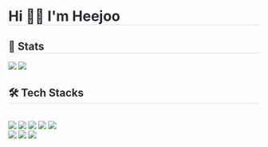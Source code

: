<div style="text-align: left;"> 
    <h1 style="border-bottom: 1px solid #d8dee4; color: #282d33;"> Hi 👋🏻 I'm Heejoo </h1>  
    <div style="font-weight: 700; font-size: 15px; text-align: left; color: #282d33;">  </div> 
    </div>
     <div style="text-align: left;"> 
    <h2 style="border-bottom: 1px solid #d8dee4; color: #282d33;"> 🔎 Stats </h2> 
<!--     <div style="text-align: left;"><a href="https://hits.seeyoufarm.com"><img src="https://hits.seeyoufarm.com/api/count/incr/badge.svg?url=https%3A%2F%2Fgithub.com%2FHeyjooo%2Fhit-counter&count_bg=%23000000&title_bg=%23000000&icon=github.svg&icon_color=%23FFFFFF&title=Hits&edge_flat=true"/></a></a>
       </div>  -->
      <div style="text-align: left;"> <img src="https://github-readme-stats.vercel.app/api?username=Heyjooo&show_icons=true&theme=omni"
         /> <img src="https://github-readme-stats.vercel.app/api/top-langs/?username=Heyjooo&layout=compact&bg_color=180,ffffff,00000000&title_color=000000&text_color=000000"
           /> </div> 
    </div>
    <div style="text-align: left;">
    <h2 style="border-bottom: 1px solid #d8dee4; color: #282d33;"> 🛠️ Tech Stacks </h2> <br> 
    <div style="margin: ; text-align: left;" "text-align: left;"> <img src="https://img.shields.io/badge/Swift-F05138?style=flat-square&logo=Swift&logoColor=white">
          <img src="https://img.shields.io/badge/Python-3776AB?style=flat-square&logo=Python&logoColor=white">
          <img src="https://img.shields.io/badge/Javascript-F7DF1E?style=flat-square&logo=Javascript&logoColor=white">
          <img src="https://img.shields.io/badge/C++-00599C?style=flat-square&logo=C%2B%2B&logoColor=white">
          <img src="https://img.shields.io/badge/C-A8B9CC?style=flat-square&logo=C&logoColor=white">
          <br/><img src="https://img.shields.io/badge/React-61DAFB?style=flat-square&logo=React&logoColor=white">
          <img src="https://img.shields.io/badge/MySQL-4479A1?style=flat-square&logo=MySQL&logoColor=white">
          <img src="https://img.shields.io/badge/HTML5-E34F26?style=flat-square&logo=HTML5&logoColor=white">
          </div>
    </div>
   
